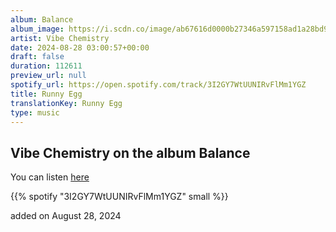 ```yaml
---
album: Balance
album_image: https://i.scdn.co/image/ab67616d0000b27346a597158ad1a28bd945b944
artist: Vibe Chemistry
date: 2024-08-28 03:00:57+00:00
draft: false
duration: 112611
preview_url: null
spotify_url: https://open.spotify.com/track/3I2GY7WtUUNIRvFlMm1YGZ
title: Runny Egg
translationKey: Runny Egg
type: music
---
```


## Vibe Chemistry on the album Balance

You can listen [here](https://open.spotify.com/track/3I2GY7WtUUNIRvFlMm1YGZ)

{{% spotify "3I2GY7WtUUNIRvFlMm1YGZ" small %}}

added on August 28, 2024